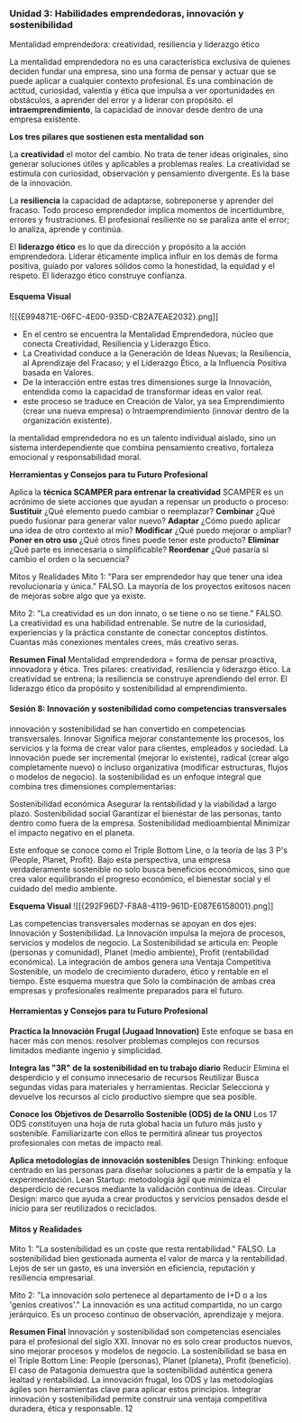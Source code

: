 ### Unidad 3: Habilidades emprendedoras, innovación y sostenibilidad

Mentalidad emprendedora: creatividad, resiliencia y liderazgo ético

La mentalidad emprendedora no es una característica exclusiva de quienes deciden fundar una empresa, sino una forma de pensar y actuar que se puede aplicar a cualquier contexto profesional. Es una combinación de actitud, curiosidad, valentía y ética que impulsa a ver oportunidades en obstáculos, a aprender del error y a liderar con propósito.
el **intraemprendimiento**, la capacidad de innovar desde dentro de una empresa existente. 
 
**Los tres pilares que sostienen esta mentalidad son** 

La **creatividad** el motor del cambio. No trata de tener ideas originales, sino generar soluciones útiles y aplicables a problemas reales. La creatividad se estimula con curiosidad, observación y pensamiento divergente. Es la base de la innovación.

La **resiliencia** la capacidad de adaptarse, sobreponerse y aprender del fracaso. Todo proceso emprendedor implica momentos de incertidumbre, errores y frustraciones. El profesional resiliente no se paraliza ante el error; lo analiza, aprende y continúa. 

El **liderazgo ético** es lo que da dirección y propósito a la acción emprendedora. Liderar éticamente implica influir en los demás de forma positiva, guiado por valores sólidos como la honestidad, la equidad y el respeto. El liderazgo ético construye confianza.


#### Esquema Visual 
![[{E994871E-06FC-4E00-935D-CB2A7EAE2032}.png]]


- En el centro se encuentra la Mentalidad Emprendedora, núcleo que conecta  Creatividad, Resiliencia y Liderazgo Ético. 
- La Creatividad conduce a la Generación de Ideas Nuevas; la Resiliencia, al Aprendizaje del Fracaso; y el Liderazgo Ético, a la Influencia Positiva basada en Valores. 
- De la interacción entre estas tres dimensiones surge la Innovación, entendida como la capacidad de transformar ideas en valor real. 
- este proceso se traduce en Creación de Valor, ya sea Emprendimiento (crear una nueva empresa) o Intraemprendimiento (innovar dentro de la organización existente).

la mentalidad emprendedora no es un talento individual aislado, sino un sistema interdependiente que combina pensamiento creativo, fortaleza emocional y responsabilidad moral. 


**Herramientas y Consejos para tu Futuro Profesional**

Aplica la **técnica SCAMPER para entrenar la creatividad** 
SCAMPER es un acrónimo de siete acciones que ayudan a repensar un producto o proceso:
**Sustituir** ¿Qué elemento puedo cambiar o reemplazar? 
**Combinar** ¿Qué puedo fusionar para generar valor nuevo? 
**Adaptar** ¿Cómo puedo aplicar una idea de otro contexto al mío? 
**Modificar** ¿Qué puedo mejorar o ampliar? 
**Poner en otro uso** ¿Qué otros fines puede tener este producto? 
**Eliminar** ¿Qué parte es innecesaria o simplificable? 
**Reordenar** ¿Qué pasaría si cambio el orden o la secuencia? 


Mitos y Realidades 
Mito 1: "Para ser emprendedor hay que tener una idea revolucionaria y única." FALSO. La mayoría de los proyectos exitosos nacen de mejoras sobre algo que ya existe. 

Mito 2: "La creatividad es un don innato, o se tiene o no se tiene." FALSO. La creatividad es  una habilidad entrenable. Se nutre de la curiosidad, experiencias y la práctica constante de conectar conceptos distintos. Cuantas más conexiones mentales crees, más creativo seras.  

**Resumen Final** 
Mentalidad emprendedora = forma de pensar proactiva, innovadora y ética. 
Tres pilares: creatividad, resiliencia y liderazgo ético.
La creatividad se entrena; la resiliencia se construye aprendiendo del error.
El liderazgo ético da propósito y sostenibilidad al emprendimiento. 



#### Sesión 8: Innovación y sostenibilidad como competencias transversales 
innovación y sostenibilidad se han convertido en competencias transversales.
Innovar Significa mejorar constantemente los procesos, los servicios y la forma de crear valor para clientes, empleados y sociedad. La innovación puede ser incremental (mejorar lo existente), radical (crear algo completamente nuevo) o incluso organizativa (modificar estructuras, flujos o modelos de negocio).
la sostenibilidad es un enfoque integral que combina tres dimensiones complementarias: 

Sostenibilidad económica 
Asegurar la rentabilidad y la viabilidad a largo plazo. 
Sostenibilidad social
Garantizar el bienestar de las personas, tanto dentro como fuera de la empresa. Sostenibilidad medioambiental
Minimizar el impacto negativo en el planeta. 

Este enfoque se conoce como el Triple Bottom Line, o la teoría de las 3 P's (People, Planet, Profit). Bajo esta perspectiva, una empresa verdaderamente sostenible no solo busca beneficios económicos, sino que crea valor equilibrando el progreso económico, el bienestar social y el cuidado del medio ambiente. 


**Esquema Visual** 
![[{292F96D7-F8A8-4119-961D-E087E6158001}.png]]

Las competencias transversales modernas se apoyan en dos ejes: Innovación y Sostenibilidad. La Innovación impulsa la mejora de procesos, servicios y modelos de negocio. La Sostenibilidad se articula en: People (personas y comunidad), Planet (medio ambiente), Profit (rentabilidad económica). 
La integración de ambos genera una Ventaja Competitiva Sostenible, un modelo de crecimiento duradero, ético y rentable en el tiempo.
Este esquema muestra que Solo la combinación de ambas crea empresas y profesionales realmente preparados para el futuro. 

#### **Herramientas y Consejos para tu Futuro Profesional**

**Practica la Innovación Frugal (Jugaad Innovation)** 
Este enfoque se basa en hacer más con menos: resolver problemas complejos con recursos limitados mediante ingenio y simplicidad. 

**Integra las "3R" de la sostenibilidad en tu trabajo diario** 
Reducir Elimina el desperdicio y el consumo innecesario de recursos
Reutilizar Busca segundas vidas para materiales y herramientas. 
Reciclar Selecciona y devuelve los recursos al ciclo productivo siempre que sea posible. 

**Conoce los Objetivos de Desarrollo Sostenible (ODS) de la ONU** 
Los 17 ODS constituyen una hoja de ruta global hacia un futuro más justo y sostenible. Familiarizarte con ellos te permitirá alinear tus proyectos profesionales con metas de impacto real. 

**Aplica metodologías de innovación sostenibles** 
Design Thinking: enfoque centrado en las personas para diseñar soluciones a partir de la empatía y la experimentación. 
Lean Startup: metodología ágil que minimiza el desperdicio de recursos mediante la validación continua de ideas. 
Circular Design: marco que ayuda a crear productos y servicios pensados desde el inicio para ser reutilizados o reciclados. 

#### Mitos y Realidades 
Mito 1: "La sostenibilidad es un coste que resta rentabilidad."
FALSO. La sostenibilidad bien gestionada aumenta el valor de marca y la rentabilidad. Lejos de ser un gasto, es una inversión en eficiencia, reputación y resiliencia empresarial. 

Mito 2: "La innovación solo pertenece al departamento de I+D o a los 'genios creativos'."  La innovación es una actitud compartida, no un cargo jerárquico. Es un proceso continuo de observación, aprendizaje y mejora. 


**Resumen Final** Innovación y sostenibilidad son competencias esenciales para el profesional del siglo XXI. Innovar no es solo crear productos nuevos, sino mejorar procesos y modelos de negocio. La sostenibilidad se basa en el Triple Bottom Line: People (personas), Planet (planeta), Profit (beneficio). El caso de Patagonia demuestra que la sostenibilidad auténtica genera lealtad y rentabilidad. La innovación frugal, los ODS y las metodologías ágiles son herramientas clave para aplicar estos principios. Integrar innovación y sostenibilidad permite construir una ventaja competitiva duradera, ética y responsable. 12